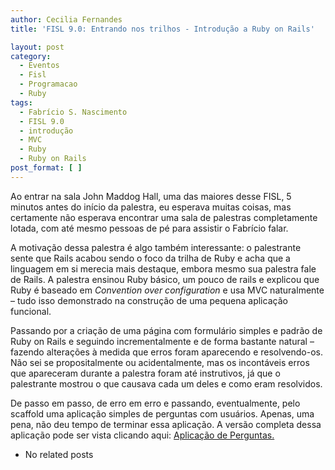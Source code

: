 ```yaml
---
author: Cecilia Fernandes
title: 'FISL 9.0: Entrando nos trilhos - Introdução a Ruby on Rails'

layout: post
category:
  - Eventos
  - Fisl
  - Programacao
  - Ruby
tags:
  - Fabrício S. Nascimento
  - FISL 9.0
  - introdução
  - MVC
  - Ruby
  - Ruby on Rails
post_format: [ ]
---
```

Ao entrar na sala John Maddog Hall, uma das maiores desse FISL, 5 minutos antes do início da palestra, eu esperava muitas coisas, mas certamente não esperava encontrar uma sala de palestras completamente lotada, com até mesmo pessoas de pé para assistir o Fabrício falar.

A motivação dessa palestra é algo também interessante: o palestrante sente que Rails acabou sendo o foco da trilha de Ruby e acha que a linguagem em si merecia mais destaque, embora mesmo sua palestra fale de Rails. A palestra ensinou Ruby básico, um pouco de rails e explicou que Ruby é baseado em *Convention over configuration* e usa MVC naturalmente – tudo isso demonstrado na construção de uma pequena aplicação funcional.

Passando por a criação de uma página com formulário simples e padrão de Ruby on Rails e seguindo incrementalmente e de forma bastante natural – fazendo alterações à medida que erros foram aparecendo e resolvendo-os. Não sei se propositalmente ou acidentalmente, mas os incontáveis erros que apareceram durante a palestra foram até instrutivos, já que o palestrante mostrou o que causava cada um deles e como eram resolvidos.

De passo em passo, de erro em erro e passando, eventualmente, pelo scaffold uma aplicação simples de perguntas com usuários. Apenas, uma pena, não deu tempo de terminar essa aplicação. A versão completa dessa aplicação pode ser vista clicando aqui: [Aplicação de Perguntas.][1]


*   No related posts












 [1]: http://eclipse.ime.usp.br:3000/perguntas





